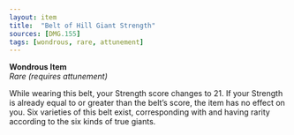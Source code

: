 ```yaml
---
layout: item
title:  "Belt of Hill Giant Strength"
sources: [DMG.155]
tags: [wondrous, rare, attunement]
---
```


**Wondrous Item**  
*Rare (requires attunement)*

While wearing this belt, your Strength score changes to 21. If your Strength is already equal to or greater than the belt’s score, the item has no effect on you. Six varieties of this belt exist, corresponding with and having rarity according to the six kinds of true giants.